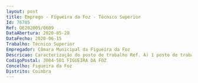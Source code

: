 ```yaml
--- 
layout: post
title: Emprego - Figueira da Foz - Técnico Superior
Id: 76785
Ref: OE202005/0609
DataAbertura: 2020-05-28
DataFecho: 2020-06-15
Trabalho: Técnico Superior
Empregador: Câmara Municipal da Figueira da Foz
Descricao: Caracterização do posto de trabalho Ref. A) 1 posto de trabalho de Técnico Superior, área de Engenharia Agronómica, da Divisão de Ambiente, compete exercer as seguintes funções    Realizar funções consultivas, pareceres de avaliação ambiental, sistemas de proteção dos valores e recursos naturais, culturais, agrícolas e florestais e da estrutura ecológica municipal. Programar atividades a desenvolver nas Hortas Urbanas (Agrária, ambiente etc.). Assegurar as visitas guiadas explicando os diversos ciclos de vida das plantas, das práticas agrícolas tradicionais e de cultivo biológico, como crescem e porquê, como se cultivam e em que época, quais os principais cuidados que exigem, para que servem e porque os cultivamos. Promover a diversidade do número de culturas durante as diferentes épocas do ano. Projeção de espaços e estruturas verdes, estudo do equipamento mobiliário e obras de arte a implantar e realização de estudos de integração paisagística. Elaborar, autonomamente ou em grupo, pareceres e projetos, com diversos graus de complexidade e execução. Assegurar a gestão dos parques urbanos. Acompanhamento e fiscalização dos espaços verdes públicos e privados de uso público e de serviços contratados pelo Município nas mais diversas áreas do Ambiente como resíduos, limpeza, corte de infestantes entre outras. Levantamento e georreferenciação de zonas verdes do Concelho, com atualização das suas áreas, identificação das espécies de árvores e seu estado fitossanitário.
CodigoPostal: 3084-501 FIGUEIRA DA FOZ
Concelho: Figueira da Foz
Distrito: Coimbra
--- 
```

